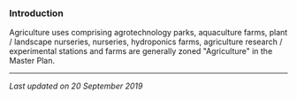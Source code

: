### Introduction

Agriculture uses comprising agrotechnology parks, aquaculture farms,
plant / landscape nurseries, nurseries, hydroponics farms, agriculture
research / experimental stations and farms are generally zoned
"Agriculture" in the Master Plan.

------------------------------------------------------------------------

*Last updated on 20 September 2019*
